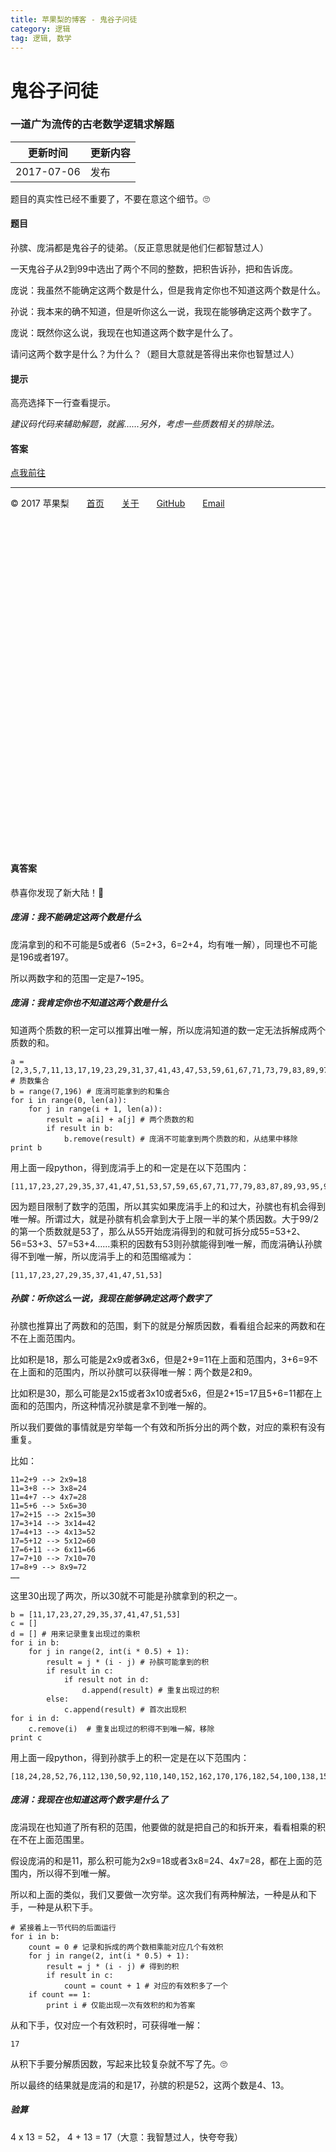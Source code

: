 ```yaml
---
title: 苹果梨的博客 - 鬼谷子问徒
category: 逻辑
tag: 逻辑, 数学
---
```


# 鬼谷子问徒

### 一道广为流传的古老数学逻辑求解题

| 更新时间       | 更新内容 |
| ---------- | ---- |
| 2017-07-06 | 发布   |

题目的真实性已经不重要了，不要在意这个细节。🙄️

#### 题目

孙膑、庞涓都是鬼谷子的徒弟。（反正意思就是他们仨都智慧过人）

一天鬼谷子从2到99中选出了两个不同的整数，把积告诉孙，把和告诉庞。

庞说：我虽然不能确定这两个数是什么，但是我肯定你也不知道这两个数是什么。

孙说：我本来的确不知道，但是听你这么一说，我现在能够确定这两个数字了。

庞说：既然你这么说，我现在也知道这两个数字是什么了。

请问这两个数字是什么？为什么？（题目大意就是答得出来你也智慧过人）

#### 提示

高亮选择下一行查看提示。

*建议码代码来辅助解题，就酱……另外，考虑一些质数相关的排除法。*

#### 答案

[点我前往](#真答案)

------

© 2017 苹果梨　　[首页](/)　　[关于](/about.html)　　[GitHub](https://github.com/HarrisonXi)　　[Email](mailto:gpra8764@gmail.com)

　

　

　

　

　

　

　

　

　

　

　

　

　

　

　

　

#### 真答案

恭喜你发现了新大陆！🎉

##### 庞涓：我不能确定这两个数是什么

庞涓拿到的和不可能是5或者6（5=2+3，6=2+4，均有唯一解），同理也不可能是196或者197。

所以两数字和的范围一定是7~195。

##### 庞涓：我肯定你也不知道这两个数是什么

知道两个质数的积一定可以推算出唯一解，所以庞涓知道的数一定无法拆解成两个质数的和。

```
a = [2,3,5,7,11,13,17,19,23,29,31,37,41,43,47,53,59,61,67,71,73,79,83,89,97] # 质数集合
b = range(7,196) # 庞涓可能拿到的和集合
for i in range(0, len(a)):
    for j in range(i + 1, len(a)):
        result = a[i] + a[j] # 两个质数的和
        if result in b:
            b.remove(result) # 庞涓不可能拿到两个质数的和，从结果中移除
print b
```

用上面一段python，得到庞涓手上的和一定是在以下范围内：

```
[11,17,23,27,29,35,37,41,47,51,53,57,59,65,67,71,77,79,83,87,89,93,95,97,101,103,105,107,109,111,113,115,117,119,121,123,125,127,129,131,133,135,137,139,141,143,145,147,149,151,153,155,157,159,161,163,165,166,167,169,171,173,174,175,177,178,179,181,182,183,184,185,187,188,189,190,191,192,193,194,195]
```

因为题目限制了数字的范围，所以其实如果庞涓手上的和过大，孙膑也有机会得到唯一解。所谓过大，就是孙膑有机会拿到大于上限一半的某个质因数。大于99/2的第一个质数就是53了，那么从55开始庞涓得到的和就可拆分成55=53+2、56=53+3、57=53+4……乘积的因数有53则孙膑能得到唯一解，而庞涓确认孙膑得不到唯一解，所以庞涓手上的和范围缩减为：

```
[11,17,23,27,29,35,37,41,47,51,53]
```

##### 孙膑：听你这么一说，我现在能够确定这两个数字了

孙膑也推算出了两数和的范围，剩下的就是分解质因数，看看组合起来的两数和在不在上面范围内。

比如积是18，那么可能是2x9或者3x6，但是2+9=11在上面和范围内，3+6=9不在上面和的范围内，所以孙膑可以获得唯一解：两个数是2和9。

比如积是30，那么可能是2x15或者3x10或者5x6，但是2+15=17且5+6=11都在上面和的范围内，所这种情况孙膑是拿不到唯一解的。

所以我们要做的事情就是穷举每一个有效和所拆分出的两个数，对应的乘积有没有重复。

比如：

```
11=2+9 --> 2x9=18
11=3+8 --> 3x8=24
11=4+7 --> 4x7=28
11=5+6 --> 5x6=30
17=2+15 --> 2x15=30
17=3+14 --> 3x14=42
17=4+13 --> 4x13=52
17=5+12 --> 5x12=60
17=6+11 --> 6x11=66
17=7+10 --> 7x10=70
17=8+9 --> 8x9=72
……
```

这里30出现了两次，所以30就不可能是孙膑拿到的积之一。

```
b = [11,17,23,27,29,35,37,41,47,51,53]
c = []
d = [] # 用来记录重复出现过的乘积
for i in b:
    for j in range(2, int(i * 0.5) + 1):
        result = j * (i - j) # 孙膑可能拿到的积
        if result in c:
            if result not in d:
                d.append(result) # 重复出现过的积
        else:
            c.append(result) # 首次出现积
for i in d:
    c.remove(i)  # 重复出现过的积得不到唯一解，移除
print c
```

用上面一段python，得到孙膑手上的积一定是在以下范围内：

```
[18,24,28,52,76,112,130,50,92,110,140,152,162,170,176,182,54,100,138,154,168,190,198,204,208,96,124,174,216,234,250,276,294,304,306,160,186,232,252,336,340,114,148,238,288,310,348,364,390,400,408,414,418,172,246,280,370,442,480,496,510,522,532,550,552,98,144,188,230,308,344,410,440,468,494,518,560,578,594,608,620,638,644,648,650,240,282,360,430,492,520,570,592,612,646,660,672,682,690,696,700,702]
```

##### 庞涓：我现在也知道这两个数字是什么了

庞涓现在也知道了所有积的范围，他要做的就是把自己的和拆开来，看看相乘的积在不在上面范围里。

假设庞涓的和是11，那么积可能为2x9=18或者3x8=24、4x7=28，都在上面的范围内，所以得不到唯一解。

所以和上面的类似，我们又要做一次穷举。这次我们有两种解法，一种是从和下手，一种是从积下手。

```
# 紧接着上一节代码的后面运行
for i in b:
    count = 0 # 记录和拆成的两个数相乘能对应几个有效积
    for j in range(2, int(i * 0.5) + 1):
        result = j * (i - j) # 得到的积
        if result in c:
            count = count + 1 # 对应的有效积多了一个
    if count == 1:
        print i # 仅能出现一次有效积的和为答案
```

从和下手，仅对应一个有效积时，可获得唯一解：

```
17
```

从积下手要分解质因数，写起来比较复杂就不写了先。🙄️

所以最终的结果就是庞涓的和是17，孙膑的积是52，这两个数是4、13。

##### 验算

4 x 13 = 52， 4 + 13 = 17（大意：我智慧过人，快夸夸我）